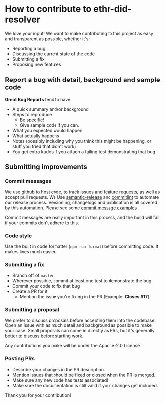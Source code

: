 # How to contribute to ethr-did-resolver

We love your input! We want to make contributing to this project as easy and transparent as possible, whether it's:

- Reporting a bug
- Discussing the current state of the code
- Submitting a fix
- Proposing new features

## Report a bug with detail, background and sample code
**Great Bug Reports** tend to have:

- A quick summary and/or background
- Steps to reproduce
  - Be specific!
  - Give sample code if you can.
- What you expected would happen
- What actually happens
- Notes (possibly including why you think this might be happening, or stuff you tried that didn't work)
- You get extra kudos if you attach a failing test demonstrating that bug  

## Submitting improvements

### Commit messages
We use github to host code, to track issues and feature requests, as well as accept pull requests.
We Use [semantic-release](https://github.com/semantic-release/semantic-release) and
[commitlint](https://github.com/conventional-changelog/commitlint) to automate our release process.
Versioning, changelogs and publication is all covered by this automation.
Please see some [commit message examples](https://github.com/semantic-release/semantic-release#commit-message-format)

Commit messages are really important in this process, and the build will fail if your commits don't adhere to this.

### Code style
Use the built in code formatter (`npm run format`) before committing code. It makes lives much easier.  

### Submitting a fix
- Branch off of `master`
- Wherever possible, commit at least one test to demonstrate the bug
- Commit your code to fix that bug
- Create a PR for it
    - Mention the issue you're fixing in the PR (Example: __Closes #17__) 

### Submitting a proposal
We prefer to discuss proposals before accepting them into the codebase.
Open an issue with as much detail and background as possible to make your case. 
Small proposals can come in directly as PRs, but it's generally better to discuss before starting work.

Any contributions you make will be under the Apache-2.0 License

### Posting PRs
- Describe your changes in the PR description.
- Mention issues that should be fixed or closed when the PR is merged.
- Make sure any new code has tests associated!
- Make sure the documentation is still valid if your changes get included.

Thank you for your contribution!